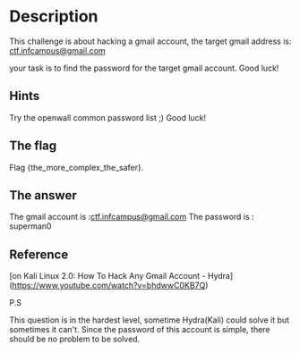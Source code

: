 # Description

This challenge is about hacking a gmail account, the target gmail address is: ctf.infcampus@gmail.com

your task is to find the password for the target gmail account. Good luck!

## Hints

Try the openwall common password list ;) Good luck!

## The flag

Flag {the_more_complex_the_safer}.

## The answer
The gmail account is :ctf.infcampus@gmail.com
The password is : superman0

## Reference
[on Kali Linux 2.0: How To Hack Any Gmail Account - Hydra] (https://www.youtube.com/watch?v=bhdwwC0KB7Q)

P.S

This question is in the hardest level, sometime Hydra(Kali) could solve it but sometimes it can't. Since the password of this account is simple, there should be no problem to be solved.
